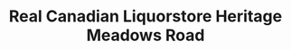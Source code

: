 ---
title: "Real Canadian Liquorstore Heritage Meadows Road"
url: /calgary/real-canadian-liquorstore-heritage-meadows-road/
shop: alcohol
---